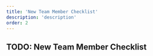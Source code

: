 ```yaml
---
title: 'New Team Member Checklist'
description: 'description'
order: 2
---
```


## TODO: New Team Member Checklist
